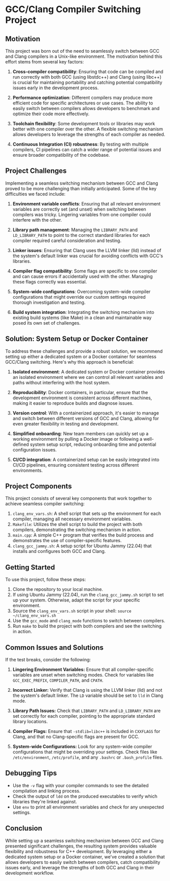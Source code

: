 # GCC/Clang Compiler Switching Project

## Motivation

This project was born out of the need to seamlessly switch between GCC and Clang compilers in a Unix-like environment. The motivation behind this effort stems from several key factors:

1. **Cross-compiler compatibility**: Ensuring that code can be compiled and run correctly with both GCC (using libstdc++) and Clang (using libc++) is crucial for maintaining portability and catching potential compatibility issues early in the development process.

2. **Performance optimization**: Different compilers may produce more efficient code for specific architectures or use cases. The ability to easily switch between compilers allows developers to benchmark and optimize their code more effectively.

3. **Toolchain flexibility**: Some development tools or libraries may work better with one compiler over the other. A flexible switching mechanism allows developers to leverage the strengths of each compiler as needed.

4. **Continuous Integration (CI) robustness**: By testing with multiple compilers, CI pipelines can catch a wider range of potential issues and ensure broader compatibility of the codebase.

## Project Challenges

Implementing a seamless switching mechanism between GCC and Clang proved to be more challenging than initially anticipated. Some of the key difficulties we faced include:

1. **Environment variable conflicts**: Ensuring that all relevant environment variables are correctly set (and unset) when switching between compilers was tricky. Lingering variables from one compiler could interfere with the other.

2. **Library path management**: Managing the `LIBRARY_PATH` and `LD_LIBRARY_PATH` to point to the correct standard libraries for each compiler required careful consideration and testing.

3. **Linker issues**: Ensuring that Clang uses the LLVM linker (lld) instead of the system's default linker was crucial for avoiding conflicts with GCC's libraries.

4. **Compiler flag compatibility**: Some flags are specific to one compiler and can cause errors if accidentally used with the other. Managing these flags correctly was essential.

5. **System-wide configurations**: Overcoming system-wide compiler configurations that might override our custom settings required thorough investigation and testing.

6. **Build system integration**: Integrating the switching mechanism into existing build systems (like Make) in a clean and maintainable way posed its own set of challenges.

## Solution: System Setup or Docker Container

To address these challenges and provide a robust solution, we recommend setting up either a dedicated system or a Docker container for seamless GCC/Clang switching. Here's why this approach is beneficial:

1. **Isolated environment**: A dedicated system or Docker container provides an isolated environment where we can control all relevant variables and paths without interfering with the host system.

2. **Reproducibility**: Docker containers, in particular, ensure that the development environment is consistent across different machines, making it easier to reproduce builds and diagnose issues.

3. **Version control**: With a containerized approach, it's easier to manage and switch between different versions of GCC and Clang, allowing for even greater flexibility in testing and development.

4. **Simplified onboarding**: New team members can quickly set up a working environment by pulling a Docker image or following a well-defined system setup script, reducing onboarding time and potential configuration issues.

5. **CI/CD integration**: A containerized setup can be easily integrated into CI/CD pipelines, ensuring consistent testing across different environments.

## Project Components

This project consists of several key components that work together to achieve seamless compiler switching:

1. `clang_env_vars.sh`: A shell script that sets up the environment for each compiler, managing all necessary environment variables.
2. `Makefile`: Utilizes the shell script to build the project with both compilers, demonstrating the switching mechanism in action.
3. `main.cpp`: A simple C++ program that verifies the build process and demonstrates the use of compiler-specific features.
4. `clang_gcc_jammy.sh`: A setup script for Ubuntu Jammy (22.04) that installs and configures both GCC and Clang.

## Getting Started

To use this project, follow these steps:

1. Clone the repository to your local machine.
2. If using Ubuntu Jammy (22.04), run the `clang_gcc_jammy.sh` script to set up your system. Otherwise, adapt the script for your specific environment.
3. Source the `clang_env_vars.sh` script in your shell: `source ~/clang_env_vars.sh`
4. Use the `gcc_mode` and `clang_mode` functions to switch between compilers.
5. Run `make` to build the project with both compilers and see the switching in action.

## Common Issues and Solutions

If the test breaks, consider the following:

1. **Lingering Environment Variables:** Ensure that all compiler-specific variables are unset when switching modes. Check for variables like `GCC_EXEC_PREFIX`, `COMPILER_PATH`, and `CPATH`.

2. **Incorrect Linker:** Verify that Clang is using the LLVM linker (lld) and not the system's default linker. The `LD` variable should be set to `lld` in Clang mode.

3. **Library Path Issues:** Check that `LIBRARY_PATH` and `LD_LIBRARY_PATH` are set correctly for each compiler, pointing to the appropriate standard library locations.

4. **Compiler Flags:** Ensure that `-stdlib=libc++` is included in `CXXFLAGS` for Clang, and that no Clang-specific flags are present for GCC.

5. **System-wide Configurations:** Look for any system-wide compiler configurations that might be overriding your settings. Check files like `/etc/environment`, `/etc/profile`, and any `.bashrc` or `.bash_profile` files.

## Debugging Tips

- Use the `-v` flag with your compiler commands to see the detailed compilation and linking process.
- Check the output of `ldd` on the produced executables to verify which libraries they're linked against.
- Use `env` to print all environment variables and check for any unexpected settings.

## Conclusion

While setting up a seamless switching mechanism between GCC and Clang presented significant challenges, the resulting system provides valuable flexibility and robustness for C++ development. By leveraging either a dedicated system setup or a Docker container, we've created a solution that allows developers to easily switch between compilers, catch compatibility issues early, and leverage the strengths of both GCC and Clang in their development workflow.